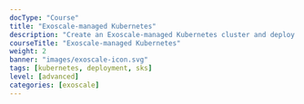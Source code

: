 ```yaml
---
docType: "Course"
title: "Exoscale-managed Kubernetes"
description: "Create an Exoscale-managed Kubernetes cluster and deploy the demo application inside it"
courseTitle: "Exoscale-managed Kubernetes"
weight: 2
banner: "images/exoscale-icon.svg"
tags: [kubernetes, deployment, sks]
level: [advanced]
categories: [exoscale]
---
```



